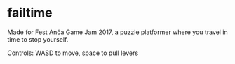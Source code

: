 # failtime
Made for Fest Anča Game Jam 2017, a puzzle platformer where you travel in time to stop yourself.

Controls: WASD to move, space to pull levers
